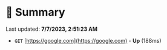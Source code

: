 # 📖 Summary
Last updated: **7/7/2023, 2:51:23 AM**

- `GET` [https://google.com](https://google.com) - **Up** (188ms)
